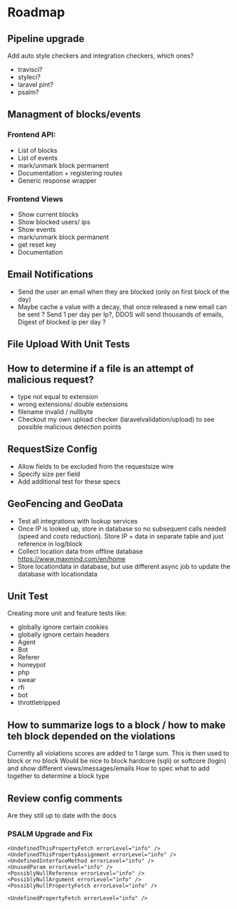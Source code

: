 # Roadmap

## Pipeline upgrade
Add auto style checkers and integration checkers, which ones?
* travisci?
* styleci?
* laravel pint?
* psalm?


## Managment of blocks/events
### Frontend API:
- List of blocks
- List of events
- mark/unmark block permanent
- Documentation + registering routes
- Generic response wrapper 

### Frontend Views
- Show current blocks
- Show blocked users/ ips
- Show events
- mark/unmark block permanent
- get reset key
- Documentation

## Email Notifications
- Send the user an email when they are blocked (only on first block of the day)
- Maybe cache a value with a decay, that once released a new email can be sent ? Send 1 per day per Ip?, DDOS will send thousands of emails, Digest of blocked ip per day ?


## File Upload With Unit Tests
## How to determine if a file is an attempt of malicious request?
- type not equal to extension
- wrong extensions/ double extensions
- filename invalid / nullbyte
- Checkout my own upload checker (laravelvalidation/upload) to see possible malicious detection points
  
## RequestSize Config
- Allow fields to be excluded from the requestsize wire
- Specify size per field
- Add additional test for these specs

## GeoFencing and GeoData
* Test all integrations with lookup services
* Once IP is looked up, store in database so no subsequent calls needed (speed and costs reduction). Store IP  + data in separate table and just reference in log/block
* Collect location data from offline database https://www.maxmind.com/en/home
* Store locationdata in database, but use different async job to update the database with locationdata

## Unit Test
Creating more unit and feature tests like:

- globally ignore certain cookies
- globally ignore certain headers
- Agent
- Bot
- Referer
- honeypot
- php
- swear
- rfi
- bot
- throttletripped

## How to summarize logs to a block / how to make teh block depended on the violations
Currently all violations scores are added to 1 large sum. This is then used to block or no block
Would be nice to block hardcore (sqli) or softcore (login) and show different views/messages/emails
How to spec what to add together to determine a block type

## Review config comments
Are they still up to date with the docs

### PSALM Upgrade and Fix
    <UndefinedThisPropertyFetch errorLevel="info" />
    <UndefinedThisPropertyAssignment errorLevel="info" />
    <UndefinedInterfaceMethod errorLevel="info" />
    <UnusedParam errorLevel="info" />
    <PossiblyNullReference errorLevel="info" />
    <PossiblyNullArgument errorLevel="info" />
    <PossiblyNullPropertyFetch errorLevel="info" />
    
    <UndefinedPropertyFetch errorLevel="info" />
